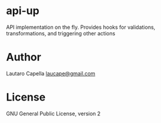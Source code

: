 # api-up
API implementation on the fly. Provides hooks for validations, transformations, and triggering other actions

# Author
Lautaro Capella <laucape@gmail.com>

# License 
GNU General Public License, version 2
